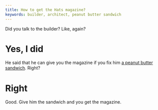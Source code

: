 ```yaml
---
title: How to get the Hats magazine?
keywords: builder, architect, peanut butter sandwich
---
```


Did you talk to the builder? Like, again?

# Yes, I did
He said that he can give you the magazine if you fix him [a peanut butter sandwich](110-peanut-butter-sandwich.md). Right?

# Right
Good. Give him the sandwich and you get the magazine.
